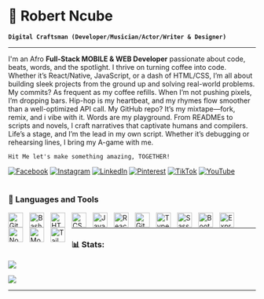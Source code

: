 # 💫 Robert Ncube

**`Digital Craftsman (Developer/Musician/Actor/Writer & Designer)`**

****
I'm an Afro **Full-Stack MOBILE & WEB Developer** passionate about code, beats, words, and the spotlight. I thrive on turning coffee into code. Whether it’s React/Native, JavaScript, or a dash of HTML/CSS, I’m all about building sleek projects from the ground up and solving real-world problems. My commits? As frequent as my coffee refills. When I’m not pushing pixels, I’m dropping bars. Hip-hop is my heartbeat, and my rhymes flow smoother than a well-optimized API call. My GitHub repo? It’s my mixtape—fork, remix, and i vibe with it. Words are my playground. From READMEs to scripts and novels, I craft narratives that captivate humans and compilers. Life’s a stage, and I’m the lead in my own script. Whether it’s debugging or rehearsing lines, I bring my A-game with me.

`Hit Me let's make something amazing, TOGETHER!`

[![Facebook](https://img.shields.io/badge/Facebook-%231877F2.svg?logo=Facebook&logoColor=white)](https://facebook.com/its.robbiencube) 
[![Instagram](https://img.shields.io/badge/Instagram-%23E4405F.svg?logo=Instagram&logoColor=white)](https://instagram.com/its.robbiencube_)
[![LinkedIn](https://img.shields.io/badge/LinkedIn-%230077B5.svg?logo=linkedin&logoColor=white)](https://linkedin.com/in/robert-ncube-b008082a6) 
[![Pinterest](https://img.shields.io/badge/Pinterest-%23E60023.svg?logo=Pinterest&logoColor=white)](https://pinterest.com/robertncube694) 
[![TikTok](https://img.shields.io/badge/TikTok-%23000000.svg?logo=TikTok&logoColor=white)](https://tiktok.com/@robbiencube) 
[![YouTube](https://img.shields.io/badge/YouTube-%23FF0000.svg?logo=YouTube&logoColor=white)](https://youtube.com/@Robbie-Ncube) 

#

### 🧰 Languages and Tools

<img align="left" alt="Git" width="30px" style="padding-right:10px;" src="https://cdn.jsdelivr.net/gh/devicons/devicon/icons/git/git-original.svg" />
<img align="left" alt="Bash" width="30px" style="padding-right:10px;" src="https://cdn.jsdelivr.net/gh/devicons/devicon/icons/bash/bash-original.svg" />
<img align="left" alt="HTML" width="30px" style="padding-right:10px;" src="https://cdn.jsdelivr.net/gh/devicons/devicon/icons/html5/html5-plain.svg" />
<img align="left" alt="CSS" width="30px" style="padding-right:10px;" src="https://cdn.jsdelivr.net/gh/devicons/devicon/icons/css3/css3-plain.svg" />
<img align="left" alt="JavaScript" width="30px" style="padding-right:10px;" src="https://cdn.jsdelivr.net/gh/devicons/devicon/icons/javascript/javascript-plain.svg" />
<img align="left" alt="React" width="30px" style="padding-right:10px;" src="https://cdn.jsdelivr.net/gh/devicons/devicon/icons/react/react-original.svg" />
<img align="left" alt="GitHub" width="30px" style="padding-right:10px;" src="https://cdn.jsdelivr.net/gh/devicons/devicon/icons/github/github-original.svg" />
<img align="left" alt="TypeScript" width="30px" style="padding-right:10px;" src="https://cdn.jsdelivr.net/gh/devicons/devicon/icons/typescript/typescript-plain.svg" />
<img align="left" alt="Sass" width="30px" style="padding-right:10px;" src="https://cdn.jsdelivr.net/gh/devicons/devicon/icons/sass/sass-original.svg" /> 
<img align="left" alt="Bootstrap" width="30px" style="padding-right:10px;" src="https://cdn.jsdelivr.net/gh/devicons/devicon/icons/bootstrap/bootstrap-plain.svg" />
<img align="left" alt="Express" width="30px" style="padding-right:10px;" src="https://cdn.jsdelivr.net/gh/devicons/devicon/icons/express/express-original.svg" /> 
<img align="left" alt="Node.js" width="30px" style="padding-right:10px;" src="https://cdn.jsdelivr.net/gh/devicons/devicon/icons/nodejs/nodejs-original.svg" /> 
<img align="left" alt="MongoDB" width="30px" style="padding-right:10px;" src="https://cdn.jsdelivr.net/gh/devicons/devicon/icons/mongodb/mongodb-original.svg" /> 
<img align="left" alt="TailwindCSS" width="30px" style="padding-right:10px;" src="https://cdn.jsdelivr.net/gh/devicons/devicon/icons/tailwindcss/tailwindcss-original.svg" />
<br />

****

### 📊 Stats:
![](https://github-readme-stats.vercel.app/api?username=Robert-Ncube&theme=radical&hide_border=false&include_all_commits=false&count_private=false)<br/>

![](https://github-readme-stats.vercel.app/api/top-langs/?username=Robert-Ncube&theme=radical&hide_border=false&include_all_commits=false&count_private=false&layout=compact)

---
